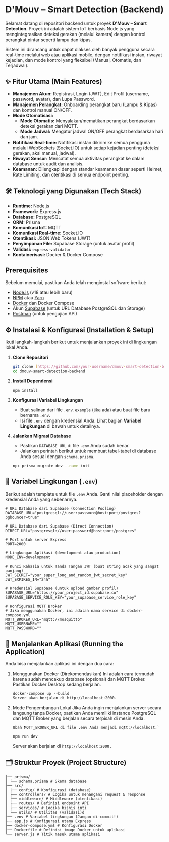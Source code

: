 # D'Mouv – Smart Detection (Backend)

Selamat datang di repositori backend untuk proyek **D'Mouv – Smart Detection**. Proyek ini adalah sistem IoT berbasis Node.js yang mengintegrasikan deteksi gerakan (melalui kamera) dengan kontrol perangkat pintar seperti lampu dan kipas.

Sistem ini dirancang untuk dapat diakses oleh banyak pengguna secara real-time melalui web atau aplikasi mobile, dengan notifikasi instan, riwayat kejadian, dan mode kontrol yang fleksibel (Manual, Otomatis, dan Terjadwal).

## ✨ Fitur Utama (Main Features)

- **Manajemen Akun:** Registrasi, Login (JWT), Edit Profil (username, password, avatar), dan Lupa Password.
- **Manajemen Perangkat:** Onboarding perangkat baru (Lampu & Kipas) dan kontrol manual ON/OFF.
- **Mode Otomatisasi:**
  - **Mode Otomatis:** Menyalakan/mematikan perangkat berdasarkan deteksi gerakan dari MQTT.
  - **Mode Jadwal:** Mengatur jadwal ON/OFF perangkat berdasarkan hari dan jam.
- **Notifikasi Real-time:** Notifikasi instan dikirim ke semua pengguna melalui WebSockets (Socket.IO) untuk setiap kejadian penting (deteksi gerakan, aksi manual, jadwal).
- **Riwayat Sensor:** Mencatat semua aktivitas perangkat ke dalam database untuk audit dan analisis.
- **Keamanan:** Dilengkapi dengan standar keamanan dasar seperti Helmet, Rate Limiting, dan otentikasi di semua endpoint penting.

## 🛠️ Teknologi yang Digunakan (Tech Stack)

- **Runtime:** Node.js
- **Framework:** Express.js
- **Database:** PostgreSQL
- **ORM:** Prisma
- **Komunikasi IoT:** MQTT
- **Komunikasi Real-time:** Socket.IO
- **Otentikasi:** JSON Web Tokens (JWT)
- **Penyimpanan File:** Supabase Storage (untuk avatar profil)
- **Validasi:** `express-validator`
- **Kontainerisasi:** Docker & Docker Compose

## Prerequisites

Sebelum memulai, pastikan Anda telah menginstal software berikut:

- [Node.js](https://nodejs.org/) (v18 atau lebih baru)
- [NPM](https://www.npmjs.com/) atau [Yarn](https://yarnpkg.com/)
- [Docker](https://www.docker.com/products/docker-desktop/) dan Docker Compose
- Akun [Supabase](https://supabase.com/) (untuk URL Database PostgreSQL dan Storage)
- [Postman](https://www.postman.com/downloads/) (untuk pengujian API)

## ⚙️ Instalasi & Konfigurasi (Installation & Setup)

Ikuti langkah-langkah berikut untuk menjalankan proyek ini di lingkungan lokal Anda.

1.  **Clone Repositori**

    ```bash
    git clone [https://github.com/your-username/dmouv-smart-detection-backend.git](https://github.com/your-username/dmouv-smart-detection-backend.git)
    cd dmouv-smart-detection-backend
    ```

2.  **Install Dependensi**

    ```bash
    npm install
    ```

3.  **Konfigurasi Variabel Lingkungan**

    - Buat salinan dari file `.env.example` (jika ada) atau buat file baru bernama `.env`.
    - Isi file `.env` dengan kredensial Anda. Lihat bagian **Variabel Lingkungan** di bawah untuk detailnya.

4.  **Jalankan Migrasi Database**
    - Pastikan `DATABASE_URL` di file `.env` Anda sudah benar.
    - Jalankan perintah berikut untuk membuat tabel-tabel di database Anda sesuai dengan `schema.prisma`.
    ```bash
    npx prisma migrate dev --name init
    ```

## 📄 Variabel Lingkungan (`.env`)

Berikut adalah template untuk file `.env` Anda. Ganti nilai placeholder dengan kredensial Anda yang sebenarnya.

```env
# URL Database dari Supabase (Connection Pooling)
DATABASE_URL="postgresql://user:password@host:port/postgres?pgbouncer=true"

# URL Database dari Supabase (Direct Connection)
DIRECT_URL="postgresql://user:password@host:port/postgres"

# Port untuk server Express
PORT=2000

# Lingkungan Aplikasi (development atau production)
NODE_ENV=development

# Kunci Rahasia untuk Tanda Tangan JWT (buat string acak yang sangat panjang)
JWT_SECRET="your_super_long_and_random_jwt_secret_key"
JWT_EXPIRES_IN="24h"

# Kredensial Supabase (untuk upload gambar profil)
SUPABASE_URL="https://your_project_id.supabase.co"
SUPABASE_SERVICE_ROLE_KEY="your_supabase_service_role_key"

# Konfigurasi MQTT Broker
# Jika menggunakan Docker, ini adalah nama service di docker-compose.yml
MQTT_BROKER_URL="mqtt://mosquitto"
MQTT_USERNAME=""
MQTT_PASSWORD=""
```

## 🚀 Menjalankan Aplikasi (Running the Application)

Anda bisa menjalankan aplikasi ini dengan dua cara:

1.  Menggunakan Docker (Direkomendasikan)
    Ini adalah cara termudah karena sudah mencakup database (opsional) dan MQTT Broker. Pastikan Docker Desktop sedang berjalan.

        docker-compose up --build
        Server akan berjalan di http://localhost:2000.

2.  Mode Pengembangan Lokal
    Jika Anda ingin menjalankan server secara langsung tanpa Docker, pastikan Anda memiliki instance PostgreSQL dan MQTT Broker yang berjalan secara terpisah di mesin Anda.

        Ubah MQTT_BROKER_URL di file .env Anda menjadi mqtt://localhost.`

        npm run dev

    Server akan berjalan di `http://localhost:2000.`

## 🗂️ Struktur Proyek (Project Structure)

```
├── prisma/
│ └── schema.prisma # Skema database
├── src/
│ ├── config/ # Konfigurasi (database)
│ ├── controllers/ # Logika untuk menangani request & response
│ ├── middleware/ # Middleware (otentikasi)
│ ├── routes/ # Definisi endpoint API
│ ├── services/ # Logika bisnis inti
│ └── utils/ # Utilitas (validasi)d
├── .env # Variabel lingkungan (Jangan di-commit!)
├── app.js # Konfigurasi utama Express
├── docker-compose.yml # Konfigurasi Docker
├── Dockerfile # Definisi image Docker untuk aplikasi
└── server.js # Titik masuk utama aplikasi

```
